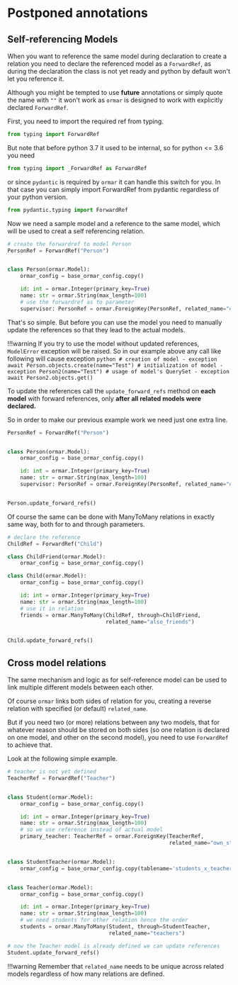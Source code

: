 # Postponed annotations

## Self-referencing Models

When you want to reference the same model during declaration to create a 
relation you need to declare the referenced model as a `ForwardRef`, as during the declaration
the class is not yet ready and python by default won't let you reference it.

Although you might be tempted to use __future__ annotations or simply quote the name with `""` it won't work
as `ormar` is designed to work with explicitly declared `ForwardRef`.

First, you need to import the required ref from typing.
```python
from typing import ForwardRef
```

But note that before python 3.7 it used to be internal, so for python <= 3.6 you need

```python
from typing import _ForwardRef as ForwardRef
```

or since `pydantic` is required by `ormar` it can handle this switch for you. 
In that case you can simply import ForwardRef from pydantic regardless of your python version.

```python
from pydantic.typing import ForwardRef
```

Now we need a sample model and a reference to the same model, 
which will be used to creat a self referencing relation.

```python
# create the forwardref to model Person
PersonRef = ForwardRef("Person")


class Person(ormar.Model):
    ormar_config = base_ormar_config.copy()

    id: int = ormar.Integer(primary_key=True)
    name: str = ormar.String(max_length=100)
    # use the forwardref as to parameter
    supervisor: PersonRef = ormar.ForeignKey(PersonRef, related_name="employees")

```

That's so simple. But before you can use the model you need to manually update the references
so that they lead to the actual models.

!!!warning
    If you try to use the model without updated references, `ModelError` exception will be raised.
    So in our example above any call like following will cause exception
    ```python
    # creation of model - exception
    await Person.objects.create(name="Test")
    # initialization of model - exception
    Person2(name="Test")
    # usage of model's QuerySet - exception
    await Person2.objects.get()
    ```

To update the references call the `update_forward_refs` method on **each model** 
with forward references, only **after all related models were declared.**

So in order to make our previous example work we need just one extra line.

```python hl_lines="14"
PersonRef = ForwardRef("Person")


class Person(ormar.Model):
    ormar_config = base_ormar_config.copy()

    id: int = ormar.Integer(primary_key=True)
    name: str = ormar.String(max_length=100)
    supervisor: PersonRef = ormar.ForeignKey(PersonRef, related_name="employees")


Person.update_forward_refs()

```

Of course the same can be done with ManyToMany relations in exactly same way, both for to
and through parameters.

```python
# declare the reference
ChildRef = ForwardRef("Child")

class ChildFriend(ormar.Model):
    ormar_config = base_ormar_config.copy()

class Child(ormar.Model):
    ormar_config = base_ormar_config.copy()

    id: int = ormar.Integer(primary_key=True)
    name: str = ormar.String(max_length=100)
    # use it in relation
    friends = ormar.ManyToMany(ChildRef, through=ChildFriend,
                               related_name="also_friends")


Child.update_forward_refs()
```

## Cross model relations

The same mechanism and logic as for self-reference model can be used to link multiple different
models between each other.

Of course `ormar` links both sides of relation for you, 
creating a reverse relation with specified (or default) `related_name`.

But if you need two (or more) relations between any two models, that for whatever reason
should be stored on both sides (so one relation is declared on one model, 
and other on the second model), you need to use `ForwardRef` to achieve that.

Look at the following simple example.

```python
# teacher is not yet defined
TeacherRef = ForwardRef("Teacher")


class Student(ormar.Model):
    ormar_config = base_ormar_config.copy()

    id: int = ormar.Integer(primary_key=True)
    name: str = ormar.String(max_length=100)
    # so we use reference instead of actual model
    primary_teacher: TeacherRef = ormar.ForeignKey(TeacherRef,
                                                   related_name="own_students")


class StudentTeacher(ormar.Model):
    ormar_config = base_ormar_config.copy(tablename='students_x_teachers')


class Teacher(ormar.Model):
    ormar_config = base_ormar_config.copy()

    id: int = ormar.Integer(primary_key=True)
    name: str = ormar.String(max_length=100)
    # we need students for other relation hence the order
    students = ormar.ManyToMany(Student, through=StudentTeacher,
                                related_name="teachers")

# now the Teacher model is already defined we can update references
Student.update_forward_refs()

```

!!!warning
    Remember that `related_name` needs to be unique across related models regardless 
    of how many relations are defined. 
